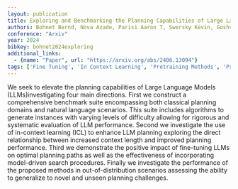 ```yaml
---
layout: publication
title: Exploring and Benchmarking the Planning Capabilities of Large Language Models
authors: Bohnet Bernd, Nova Azade, Parisi Aaron T, Swersky Kevin, Goshvadi Katayoon, Dai Hanjun, Schuurmans Dale, Fiedel Noah, Sedghi Hanie
conference: "Arxiv"
year: 2024
bibkey: bohnet2024exploring
additional_links:
  - {name: "Paper", url: "https://arxiv.org/abs/2406.13094"}
tags: ['Fine Tuning', 'In Context Learning', 'Pretraining Methods', 'Prompting', 'Training Techniques']
---
```

We seek to elevate the planning capabilities of Large Language Models (LLMs)investigating four main directions. First we construct a comprehensive benchmark suite encompassing both classical planning domains and natural language scenarios. This suite includes algorithms to generate instances with varying levels of difficulty allowing for rigorous and systematic evaluation of LLM performance. Second we investigate the use of in-context learning (ICL) to enhance LLM planning exploring the direct relationship between increased context length and improved planning performance. Third we demonstrate the positive impact of fine-tuning LLMs on optimal planning paths as well as the effectiveness of incorporating model-driven search procedures. Finally we investigate the performance of the proposed methods in out-of-distribution scenarios assessing the ability to generalize to novel and unseen planning challenges.
